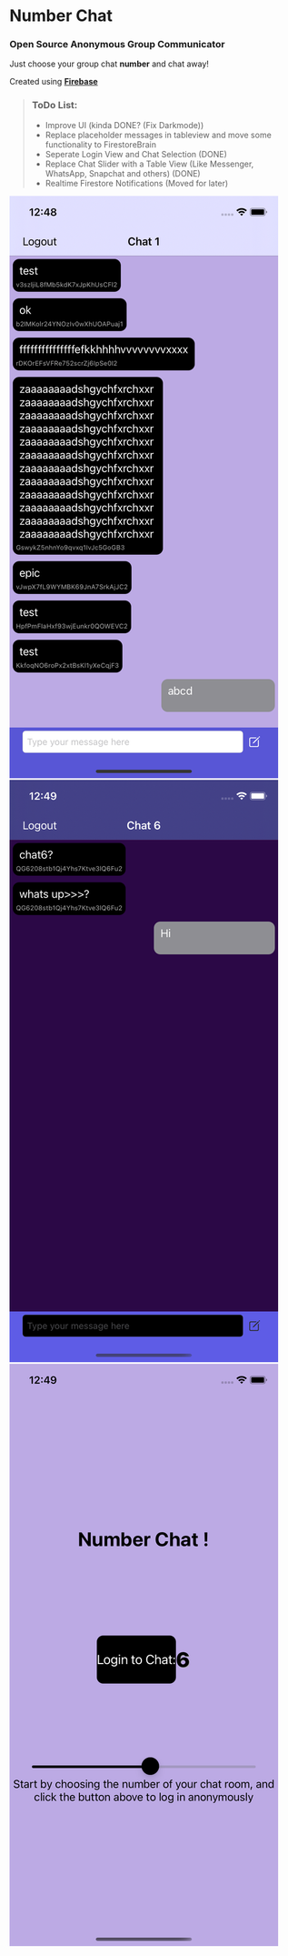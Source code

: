#  Number Chat

### Open Source Anonymous Group Communicator

Just choose your group chat **number** and chat away!

Created using [**Firebase**](https://firebase.google.com/docs/ios/setup)

> ### ToDo List:
> - Improve UI (kinda DONE? (Fix Darkmode))
> - Replace placeholder messages in tableview and move some functionality to FirestoreBrain
> - Seperate Login View and Chat Selection (DONE)
> - Replace Chat Slider with a Table View (Like Messenger, WhatsApp, Snapchat and others) (DONE)
> - Realtime Firestore Notifications (Moved for later)

![Light Mode Screenshot](https://github.com/remotelxszk/NumberChat/blob/main/light_mode_screenshot.png?raw=true=414x896)
![Dark Mode Screenshot](https://github.com/remotelxszk/NumberChat/blob/main/dark_mode_screenshot.png?raw=true=414x896)
![Login Screenshot](https://github.com/remotelxszk/NumberChat/blob/main/welcome_screenshot.png?raw=true=414x896)


